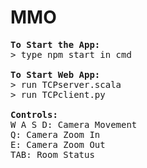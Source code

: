 # MMO

<pre>
<b>To Start the App:</b>
> type npm start in cmd

<b>To Start Web App:</b>
> run TCPserver.scala
> run TCPclient.py

<b>Controls:</b>
W A S D: Camera Movement 
Q: Camera Zoom In
E: Camera Zoom Out
TAB: Room Status
</pre>
